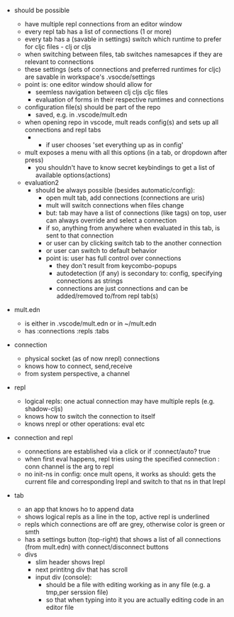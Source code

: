 
- should be possible
  - have multiple repl connections from an editor window
  - every repl tab has a list of connections (1 or more)
  - every tab has a (savable in settings) switch which runtime to prefer for cljc files - clj or cljs
  - when switching between files, tab switches namesapces if they are relevant to connections
  - these settings (sets of connections and preferred runtimes for cljc) are savable in workspace's .vsocde/settings
  - point is: one editor window should allow for 
    - seemless navigation between clj cljs cljc files 
    - evaluation of forms in their respective runtimes and connections
  - configuration file(s) should be part of the repo
    - saved, e.g. in .vscode/mult.edn
  - when opening repo in vscode, mult reads config(s) and sets up all connections and repl tabs 
    - * if user chooses 'set everything up as in config'
  - mult exposes a menu with all this options (in a tab, or dropdown after press)
    - you shouldn't have to know secret keybindings to get a list of available options(actions)
  - evaluation2
    - should be always possible (besides automatic/config):
      - open mult tab, add connections (connections are uris)
      - mult will switch connections when files change
      - but: tab may have a list of connections (like tags) on top, user can always override and select a connection
      - if so, anything from anywhere when evaluated in this tab, is sent to that connection
      - or user can by clicking switch tab to the another connection
      - or user can switch to default behavior
      - point is: user has full control over connections
        - they don't result from keycombo-popups
        - autodetection (if any) is secondary to: config, specifying connections as strings
        - connections are just connections and can be added/removed to/from repl tab(s)



- mult.edn 
  - is either in .vscode/mult.edn or in ~/mult.edn
  - has :connections :repls :tabs
- connection
  - physical socket (as of now nrepl) connections
  - knows how to connect, send,receive
  - from system perspective, a channel
- repl
  - logical repls: one actual connection may have multiple repls (e.g. shadow-cljs)
  - knows how to switch the connection to itself
  - knows nrepl or other operations: eval etc
- connection and repl
  - connections are established via a click or if :connect/auto? true
  - when first eval happens, repl tries using the specified connection : conn channel is the arg to repl
  - no init-ns in config: once mult opens, it works as should: gets the current file and corresponding lrepl and switch to that ns in that lrepl
- tab
  - an app that knows ho to append data
  - shows logical repls as a line in the top, active repl is underlined
  - repls which connections are off are grey,  otherwise color is green or smth
  - has a settings button (top-right) that shows a list of all connections (from mult.edn) with connect/disconnect buttons
  - divs
    - slim header shows lrepl
    - next printitng div that has scroll
    - input div (console):
      - should be a file with editing working as in any file (e.g. a tmp,per serssion file)
      - so that when typing into it you are actually editing code in an editor file

